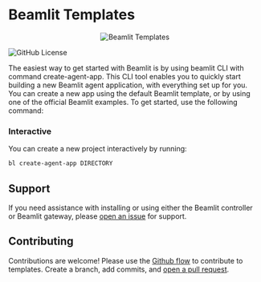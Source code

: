 # Beamlit Templates

<p align="center">
  <img src="./assets/beamlit-logo.png" alt="Beamlit Templates"/>
</p>

![GitHub License](https://img.shields.io/github/license/beamlit/templates)

The easiest way to get started with Beamlit is by using beamlit CLI with command create-agent-app. This CLI tool enables you to quickly start building a new Beamlit agent application, with everything set up for you. You can create a new app using the default Beamlit template, or by using one of the official Beamlit examples. To get started, use the following command:

### Interactive

You can create a new project interactively by running:

```bash
bl create-agent-app DIRECTORY
```

## Support

If you need assistance with installing or using either the Beamlit controller or Beamlit gateway, please [open an issue](https://github.com/beamlit/templates/issues/new) for support.


## Contributing

Contributions are welcome! Please use the [Github flow](https://guides.github.com/introduction/flow/) to contribute to templates. Create a branch, add commits, and [open a pull request](https://github.com/beamlit/templates/compare/).